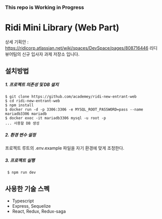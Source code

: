 ### This repo is Working in Progress

# Ridi Mini Library (Web Part)

상세 기획안 : https://ridicorp.atlassian.net/wiki/spaces/DevSpace/pages/808716446
리디 뷰어팀의 신규 입사자 과제 저장소 입니다.

## 설치방법
##### 1. 프로젝트 의존성 및 DB 설치   
<pre><code>$ git clone https://github.com/academey/ridi-new-entrant-web
$ cd ridi-new-entrant-web
$ npm install
$ docker run -d -p 3306:3306 -e MYSQL_ROOT_PASSWORD=pass --name mariadb3306 mariadb
$ docker exec -it mariadb3306 mysql -u root -p
... 사용할 DB 생성 </code></pre>

##### 2. 환경 변수 설정 
프로젝트 루트의 .env.example 파일을 자기 환경에 맞게 조정한다.

##### 3. 프로젝트 실행
<pre><code> $ npm run dev</code></pre>

## 사용한 기술 스펙
- Typescript
- Express, Sequelize
- React, Redux, Redux-saga 

